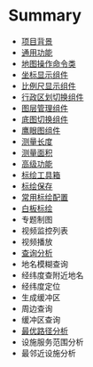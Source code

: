 # Summary

* [项目背景](README.md)
* [通用功能](chapter1.md)
* [地图操作命令类](di-tu-cao-zuo-ming-ling-lei.md)
* [坐标显示组件](zuo-biao-xian-shi-zu-jian.md)
* [比例尺显示组件](bi-li-chi-xian-shi-zu-jian.md)
* [行政区划切换组件](xing-zheng-qu-hua-qie-huan-zu-jian.md)
* [图层管理组件](tu-ceng-guan-li-zu-jian.md)
* [底图切换组件](di-tu-qie-huan-zu-jian.md)
* [鹰眼图组件](ying-yan-tu-zu-jian.md)
* [测量长度](ce-liang-gong-neng.md)
* [测量面积](ce-liang-mian-ji.md)
* [高级功能](gao-ji-gong-neng.md)
* [标绘工具箱](biao-hui-gong-ju-xiang.md)
* [标绘保存](biao-hui-bao-cun.md)
* [常用标绘配置](chang-yong-biao-hui-pei-zhi.md)
* [白板标绘](bai-ban-biao-hui.md)
* 专题制图
* 视频监控列表
* 视频播放
* [查询分析](cha-xun-fen-xi.md)
* 地名模糊查询
* 经纬度查附近地名
* 经纬度定位
* 生成缓冲区
* 周边查询
* 缓冲区查询
* [最优路径分析](zui-you-lu-jing-fen-xi.md)
* 设施服务范围分析
* 最邻近设施分析


